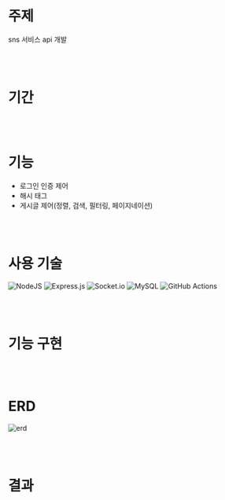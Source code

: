# 주제

sns 서비스 api 개발

<br/><br/>

# 기간

<br/><br/>

# 기능
- 로그인 인증 제어 
- 해시 태그
- 게시글 제어(정렬, 검색, 필터링, 페이지네이션)

<br/><br/>

# 사용 기술
![NodeJS](https://img.shields.io/badge/node.js-6DA55F?style=for-the-badge&logo=node.js&logoColor=white)
![Express.js](https://img.shields.io/badge/express.js-%23404d59.svg?style=for-the-badge&logo=express&logoColor=%2361DAFB)
![Socket.io](https://img.shields.io/badge/Socket.io-black?style=for-the-badge&logo=socket.io&badgeColor=010101)
![MySQL](https://img.shields.io/badge/mysql-4479A1?style=for-the-badge&logo=mysql&logoColor=white)
![GitHub Actions](https://img.shields.io/badge/github%20actions-%232671E5.svg?style=for-the-badge&logo=githubactions&logoColor=white)

<br/><br/>

# 기능 구현

<br/><br/>

# ERD

![erd](https://user-images.githubusercontent.com/77667889/180950963-2ff227e0-339f-4c3b-86ae-86d38b549545.png)

<br/><br/>

# 결과

<br/><br/>
